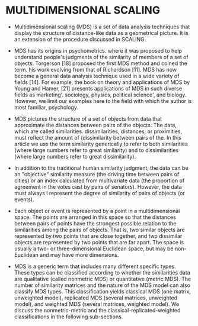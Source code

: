 MULTIDIMENSIONAL SCALING
=====================================
- Multidimensional scaling (MDS) is a set of data analysis techniques that display the structure of distance-like data as a geometrical picture. It is an extension of the procedure discussed in SCALING.

- MDS has its origins in psychometrics. where it was proposed to help understand people's judgments of the similarity of members of a set of objects. Torgerson [18] proposed the first MDS method and coined the term. his work evolving from that of Richardson [11]. MDS has now become a general data analysis technique used in a wide variety of fields [14]. For example, the book on theory and applications of MDS by Young and Hamer, [21] presents applications of MDS in such diverse fields as marketing'. sociology, physics, political science', and biology. However, we limit our examples here to the field with which the author is most familiar, psychology.

- MDS pictures the structure of a set of objects from data that approximate the distances between pairs of the objects. The data, which are called similarities. dissimilarities, distances, or proximities, must reflect the amount of (dissimilarity between pairs of the. In this article we use the term similarity generically to refer to both similarities (where large numbers refer to great similarity) and to dissimilarities (where large numbers refer to great dissimilarity).

- In addition to the traditional human similarity judgment, the data can be an "objective" similarity measure (the driving time between pairs of cities) or an index calculated from multivariate data (the proportion of agreement in the votes cast by pairs of senators). However, the data must always I represent the degree of similarity of pairs of objects (or events).

- Each object or event is represented by a point in a multidimensional space. The points are arranged in this space so that the distances between pairs of points have the strongest possible relation to the similarities among the pairs of objects. That is, two similar objects are represented by two points that are close together, and two dissimilar objects are represented by two points that are far apart. The space is usually a two- or three-dimensional Euclidean space, but may be non-Euclidean and may have more dimensions.

- MDS is a generic term that includes many different specific types. These types can be classified according to whether the similarities data are qualitative (called nonmetric MDS) or quantitative (metric MDS). The number of similarity matrices and the nature of the MDS model can also classify MDS types. This classification yields classical MDS (one matrix, unweighted model), replicated MDS (several matrices, unweighted model), and weighted MDS (several matrices, weighted model). We discuss the nonmetric-metric and the classical-replicated-weighted classifications in the following sub-sections.
